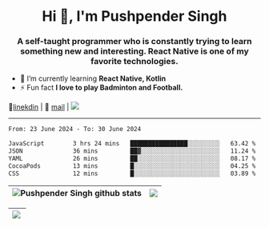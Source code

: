 <h1 align="center">Hi 👋, I'm Pushpender Singh</h1>
<h3 align="center">A self-taught programmer who is constantly trying to learn something new and interesting. React Native is one of my favorite technologies.</h3>

- 🌱 I’m currently learning **React Native, Kotlin**
- ⚡ Fun fact **I love to play Badminton and Football.**

👔[linekdin](https://www.linkedin.com/in/pushpender-singh-240061202/) | 📧 [mail](mailto:pushpendersingh694@gmail.com) | 
<a href="https://github.com/pushpender-singh-ap/pushpender-singh-ap">
    <img src="https://komarev.com/ghpvc/?username=pushpender-singh-ap&style=for-the-badge">
</a>


---

<!--START_SECTION:waka-->

```txt
From: 23 June 2024 - To: 30 June 2024

JavaScript        3 hrs 24 mins   ████████████████░░░░░░░░░   63.42 %
JSON              36 mins         ██▓░░░░░░░░░░░░░░░░░░░░░░   11.24 %
YAML              26 mins         ██░░░░░░░░░░░░░░░░░░░░░░░   08.17 %
CocoaPods         13 mins         █░░░░░░░░░░░░░░░░░░░░░░░░   04.25 %
CSS               12 mins         █░░░░░░░░░░░░░░░░░░░░░░░░   03.89 %
```

<!--END_SECTION:waka-->


| <a><img align="center" src="https://github-readme-stats-iota-ecru-15.vercel.app/api?username=pushpender-singh-ap&show_icons=true&include_all_commits=true&theme=buefy&hide_border=true" alt="Pushpender Singh github stats" /></a> | <a><img align="center" src="https://github-readme-stats-iota-ecru-15.vercel.app/api/top-langs/?username=pushpender-singh-ap&layout=compact&theme=buefy&hide_border=true" /></a> |
| ------------- | ------------- |

| <a> <img align="left" src="https://github-readme-streak-stats.herokuapp.com/?user=pushpender-singh-ap" /></br> </a> |
| ------------- |
